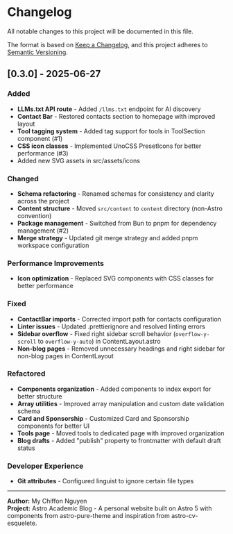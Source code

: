 # Changelog

All notable changes to this project will be documented in this file.

The format is based on [Keep a Changelog](https://keepachangelog.com/en/1.0.0/), and this project
adheres to [Semantic Versioning](https://semver.org/spec/v2.0.0.html).

## [0.3.0] - 2025-06-27

### Added

- **LLMs.txt API route** - Added `/llms.txt` endpoint for AI discovery
- **Contact Bar** - Restored contacts section to homepage with improved layout
- **Tool tagging system** - Added tag support for tools in ToolSection component (#1)
- **CSS icon classes** - Implemented UnoCSS PresetIcons for better performance (#3)
- Added new SVG assets in src/assets/icons

### Changed

- **Schema refactoring** - Renamed schemas for consistency and clarity across the project
- **Content structure** - Moved `src/content` to `content` directory (non-Astro convention)
- **Package management** - Switched from Bun to pnpm for dependency management (#2)
- **Merge strategy** - Updated git merge strategy and added pnpm workspace configuration

### Performance Improvements

- **Icon optimization** - Replaced SVG components with CSS classes for better performance

### Fixed

- **ContactBar imports** - Corrected import path for contacts configuration
- **Linter issues** - Updated .prettierignore and resolved linting errors
- **Sidebar overflow** - Fixed right sidebar scroll behavior (`overflow-y-scroll` to
  `overflow-y-auto`) in ContentLayout.astro
- **Non-blog pages** - Removed unnecessary headings and right sidebar for non-blog pages in
  ContentLayout

### Refactored

- **Components organization** - Added components to index export for better structure
- **Array utilities** - Improved array manipulation and custom date validation schema
- **Card and Sponsorship** - Customized Card and Sponsorship components for better UI
- **Tools page** - Moved tools to dedicated page with improved organization
- **Blog drafts** - Added "publish" property to frontmatter with default draft status

### Developer Experience

- **Git attributes** - Configured linguist to ignore certain file types

---

**Author:** My Chiffon Nguyen  
**Project:** Astro Academic Blog - A personal website built on Astro 5 with components from
astro-pure-theme and inspiration from astro-cv-esquelete.
